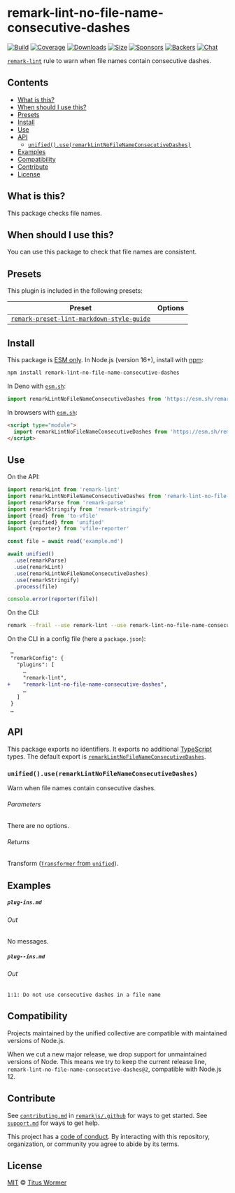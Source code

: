 <!--This file is generated-->

# remark-lint-no-file-name-consecutive-dashes

[![Build][badge-build-image]][badge-build-url]
[![Coverage][badge-coverage-image]][badge-coverage-url]
[![Downloads][badge-downloads-image]][badge-downloads-url]
[![Size][badge-size-image]][badge-size-url]
[![Sponsors][badge-funding-sponsors-image]][badge-funding-url]
[![Backers][badge-funding-backers-image]][badge-funding-url]
[![Chat][badge-chat-image]][badge-chat-url]

[`remark-lint`][github-remark-lint] rule to warn when file names contain consecutive dashes.

## Contents

* [What is this?](#what-is-this)
* [When should I use this?](#when-should-i-use-this)
* [Presets](#presets)
* [Install](#install)
* [Use](#use)
* [API](#api)
  * [`unified().use(remarkLintNoFileNameConsecutiveDashes)`](#unifieduseremarklintnofilenameconsecutivedashes)
* [Examples](#examples)
* [Compatibility](#compatibility)
* [Contribute](#contribute)
* [License](#license)

## What is this?

This package checks file names.

## When should I use this?

You can use this package to check that file names are consistent.

## Presets

This plugin is included in the following presets:

| Preset | Options |
| - | - |
| [`remark-preset-lint-markdown-style-guide`](https://github.com/remarkjs/remark-lint/tree/main/packages/remark-preset-lint-markdown-style-guide) | |

## Install

This package is [ESM only][github-gist-esm].
In Node.js (version 16+),
install with [npm][npm-install]:

```sh
npm install remark-lint-no-file-name-consecutive-dashes
```

In Deno with [`esm.sh`][esm-sh]:

```js
import remarkLintNoFileNameConsecutiveDashes from 'https://esm.sh/remark-lint-no-file-name-consecutive-dashes@2'
```

In browsers with [`esm.sh`][esm-sh]:

```html
<script type="module">
  import remarkLintNoFileNameConsecutiveDashes from 'https://esm.sh/remark-lint-no-file-name-consecutive-dashes@2?bundle'
</script>
```

## Use

On the API:

```js
import remarkLint from 'remark-lint'
import remarkLintNoFileNameConsecutiveDashes from 'remark-lint-no-file-name-consecutive-dashes'
import remarkParse from 'remark-parse'
import remarkStringify from 'remark-stringify'
import {read} from 'to-vfile'
import {unified} from 'unified'
import {reporter} from 'vfile-reporter'

const file = await read('example.md')

await unified()
  .use(remarkParse)
  .use(remarkLint)
  .use(remarkLintNoFileNameConsecutiveDashes)
  .use(remarkStringify)
  .process(file)

console.error(reporter(file))
```

On the CLI:

```sh
remark --frail --use remark-lint --use remark-lint-no-file-name-consecutive-dashes .
```

On the CLI in a config file (here a `package.json`):

```diff
 …
 "remarkConfig": {
   "plugins": [
     …
     "remark-lint",
+    "remark-lint-no-file-name-consecutive-dashes",
     …
   ]
 }
 …
```

## API

This package exports no identifiers.
It exports no additional [TypeScript][typescript] types.
The default export is
[`remarkLintNoFileNameConsecutiveDashes`][api-remark-lint-no-file-name-consecutive-dashes].

### `unified().use(remarkLintNoFileNameConsecutiveDashes)`

Warn when file names contain consecutive dashes.

###### Parameters

There are no options.

###### Returns

Transform ([`Transformer` from `unified`][github-unified-transformer]).

## Examples

##### `plug-ins.md`

###### Out

No messages.

##### `plug--ins.md`

###### Out

```text
1:1: Do not use consecutive dashes in a file name
```

## Compatibility

Projects maintained by the unified collective are compatible with maintained
versions of Node.js.

When we cut a new major release, we drop support for unmaintained versions of
Node.
This means we try to keep the current release line,
`remark-lint-no-file-name-consecutive-dashes@2`,
compatible with Node.js 12.

## Contribute

See [`contributing.md`][github-dotfiles-contributing] in [`remarkjs/.github`][github-dotfiles-health] for ways
to get started.
See [`support.md`][github-dotfiles-support] for ways to get help.

This project has a [code of conduct][github-dotfiles-coc].
By interacting with this repository, organization, or community you agree to
abide by its terms.

## License

[MIT][file-license] © [Titus Wormer][author]

[api-remark-lint-no-file-name-consecutive-dashes]: #unifieduseremarklintnofilenameconsecutivedashes

[author]: https://wooorm.com

[badge-build-image]: https://github.com/remarkjs/remark-lint/workflows/main/badge.svg

[badge-build-url]: https://github.com/remarkjs/remark-lint/actions

[badge-chat-image]: https://img.shields.io/badge/chat-discussions-success.svg

[badge-chat-url]: https://github.com/remarkjs/remark/discussions

[badge-coverage-image]: https://img.shields.io/codecov/c/github/remarkjs/remark-lint.svg

[badge-coverage-url]: https://codecov.io/github/remarkjs/remark-lint

[badge-downloads-image]: https://img.shields.io/npm/dm/remark-lint-no-file-name-consecutive-dashes.svg

[badge-downloads-url]: https://www.npmjs.com/package/remark-lint-no-file-name-consecutive-dashes

[badge-funding-backers-image]: https://opencollective.com/unified/backers/badge.svg

[badge-funding-sponsors-image]: https://opencollective.com/unified/sponsors/badge.svg

[badge-funding-url]: https://opencollective.com/unified

[badge-size-image]: https://img.shields.io/bundlejs/size/remark-lint-no-file-name-consecutive-dashes

[badge-size-url]: https://bundlejs.com/?q=remark-lint-no-file-name-consecutive-dashes

[esm-sh]: https://esm.sh

[file-license]: https://github.com/remarkjs/remark-lint/blob/main/license

[github-dotfiles-coc]: https://github.com/remarkjs/.github/blob/main/code-of-conduct.md

[github-dotfiles-contributing]: https://github.com/remarkjs/.github/blob/main/contributing.md

[github-dotfiles-health]: https://github.com/remarkjs/.github

[github-dotfiles-support]: https://github.com/remarkjs/.github/blob/main/support.md

[github-gist-esm]: https://gist.github.com/sindresorhus/a39789f98801d908bbc7ff3ecc99d99c

[github-remark-lint]: https://github.com/remarkjs/remark-lint

[github-unified-transformer]: https://github.com/unifiedjs/unified#transformer

[npm-install]: https://docs.npmjs.com/cli/install

[typescript]: https://www.typescriptlang.org
